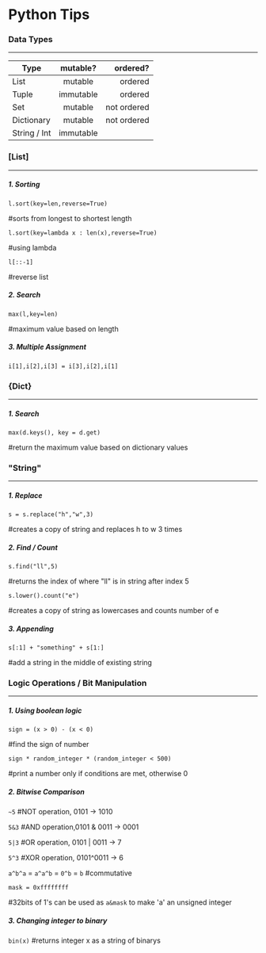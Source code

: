 # Python Tips 
### Data Types
---
| Type          | mutable?      | ordered?    |
| ------------- |:-------------:| ----------: |
| List          | mutable       | ordered     |
| Tuple         | immutable     | ordered     |
| Set           | mutable       | not ordered |
| Dictionary    | mutable       | not ordered |
| String / Int  | immutable     |             |



### [List] 
---
##### 1. Sorting
```l.sort(key=len,reverse=True)``` 

#sorts from longest to shortest length 

```l.sort(key=lambda x : len(x),reverse=True)``` 

#using lambda

```l[::-1]``` 

#reverse list

##### 2. Search
```max(l,key=len)``` 

#maximum value based on length

##### 3. Multiple Assignment
```i[1],i[2],i[3] = i[3],i[2],i[1]``` 



### {Dict} 
---
##### 1. Search
```max(d.keys(), key = d.get)```

#return the maximum value based on dictionary values



### "String" 
---
##### 1. Replace
```s = s.replace("h","w",3)``` 

#creates a copy of string and replaces h to w 3 times

##### 2. Find / Count
```s.find("ll",5)``` 

#returns the index of where "ll" is in string after index 5

```s.lower().count("e")``` 

#creates a copy of string as lowercases and counts number of e 

##### 3. Appending
```s[:1] + "something" + s[1:]``` 

#add a string in the middle of existing string




### Logic Operations / Bit Manipulation 
---
##### 1. Using boolean logic
```sign = (x > 0) - (x < 0)``` 

#find the sign of number

```sign * random_integer * (random_integer < 500)``` 

#print a number only if conditions are met, otherwise 0  

##### 2. Bitwise Comparison
```~5``` #NOT operation, 0101 -> 1010

```5&3``` #AND operation,0101 & 0011 -> 0001

```5|3``` #OR operation, 0101 | 0011 -> 7

```5^3``` #XOR operation, 0101^0011 -> 6

```a^b^a``` = ```a^a^b``` = ```0^b``` = ```b``` #commutative

```mask = 0xffffffff```

#32bits of 1's can be used as ```a&mask``` to make 'a' an unsigned integer 

##### 3. Changing integer to binary
```bin(x)``` #returns integer x as a string of binarys
